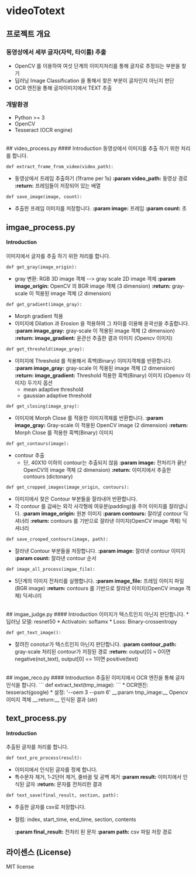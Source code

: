 # videoTotext
## 프로젝트 개요

### 동영상에서 세부 글자(자막, 타이틀) 추출
* OpenCV 를 이용하여 여섯 단계의 이미지처리를 통해 글자로 추정되는 부분을 찾기
* 딥러닝 Image Classification 을 통해서 찾은 부분이 글자인지 아닌지 판단
* OCR 엔진을 통해 글자이미지에서 TEXT 추출

### 개발환경
* Python >= 3
* OpenCV
* Tesseract (OCR engine)

<br>
## video_process.py
#### Introduction
동영상에서 이미지를 추출 하기 위한 처리를 합니다. 

```
def extract_frame_from_video(video_path):
```
* 동영상에서 프레임 추출하기 (1frame per 1s)
	__:param video_path:__ 동영상 경로 
	__:return:__ 프레임들이 저장되어 있는 배열

```
def save_image(image, count):
```
* 추출한 프레임 이미지를 저장합니다. 
    __:param image:__ 프레임 
	__:param count:__ 초   

## imgae_process.py
#### Introduction
이미지에서 글자를 추출 하기 위한 처리를 합니다. 

``` 
def get_gray(image_origin):
```
* gray 변환: RGB 3D image 객체 --> gray scale 2D image 객체 
	__:param image_origin:__ OpenCV 의 BGR image 객체 (3 dimension)
	__:return:__ gray-scale 이 적용된 image 객체 (2 dimension)

``` 
def get_gradient(image_gray):
```
* Morph gradient 적용 
* 이미지에 Dilation 과 Erosion 을 적용하여 그 차이를 이용해 윤곽선을 추출합니다.
	__:param image_gray:__ gray-scale 이 적용된 image 객체 (2 dimension)
	__:return: image_gradient:__ 윤관선 추출한 결과 이미지 (Opencv 이미지)

```
def get_threshold(image_gray):
```
* 이미지에 Threshold 를 적용해서 흑백(Binary) 이미지객체를 반환합니다.
	__:param image_gray:__ gray-scale 이 적용된 image 객체 (2 dimension)
	__:return: image_gradient:__ Threshold 적용한 흑백(Binary) 이미지 (Opencv 이미지)
    두가지 옵션 
    * mean adaptive threshold
    * gaussian adaptive threshold


```
def get_closing(image_gray):
```
* 이미지에 Morph Close 를 적용한 이미지객체를 반환합니다.
	__:param image_gray:__ Gray-scale 이 적용된 OpenCV image (2 dimension)
	__:return:__ Morph Close 를 적용한 흑백(Binary) 이미지


``` 
def get_contours(image):
```
* contour 추출 
    * 단, 40X10 이하의 contour는 추출되지 않음 
	__:param image:__ 전처리가 끝난 OpenCV의 image 객체 (2 dimension)
    __:return:__ 이미지에서 추출한 contours (dictonary) 
 

```
def get_cropped_images(image_origin, contours):
```
* 이미지에서 찾은 Contour 부분들을 잘라내어 반환합니다.
* 각 contour 를 감싸는 외각 사각형에 여유분(padding)을 주어 이미지를 잘라냅니다.
    __:param image_origin:__ 원본 이미지
    __:param contours:__ 잘라낼 contour 딕셔너리
    __:return:__ contours 를 기반으로 잘라낸 이미지(OpenCV image 객체) 딕셔너리


```
def save_crooped_contours(image, path):
```
* 잘라낸 Contour 부분들을 저장합니다.
	__:param image:__ 잘라낸 contour 이미지 
	__:param count:__ 잘라낸 contour 순서 


```
def image_all_process(imgae_file):
```
* 5단계의 이미지 전처리를 실행합니다.
    __:param image_file:__ 프레임 이미지 파일(BGR image)
    __:return:__ contours 를 기반으로 잘라낸 이미지(OpenCV image 객체) 딕셔너리

<br>
## imgae_judge.py
#### Introduction
이미지가 텍스트인지 아닌지 판단합니다. 
* 딥러닝 모델: resnet50 
* Activatoin: softamx 
* Loss: Binary-crossentropy 

```
def get_text_image():
```
* 잘려진 conotur가 텍스트인지 아닌지 판단합니다.
	__:param contour_path:__ gray-scale 처리된 contour가 저장된 경로 
    __:return:__ output[0] = 0이면 negative(not_text),
               output[0] == 1이면 positive(text)

<br>
## imgae_reco.py
#### Introduction
추출된 이미지에서 OCR 엔진을 통해 글자 인식을 합니다. 
```
def extract_text(tmp_image):
```
* OCR엔진: tesseract(google)
* 설정: '--oem 3 --psm 6'
	__:param tmp_image:__ Opencv 이미지 객체
	__:return:__ 인식된 결과 (str) 




## text_process.py
#### Introduction
추출된 글자를 처리를 합니다. 

```
def text_pre_process(result):
```
* 이미지에서 인식된 글자를 정제 합니다. 
* 특수문자 제거, 1-2단어 제거, 줄바꿈 및 공백 제거
	__:param result:__ 이미지에서 인식된 글자
	__:return:__ 문자를 전처리한 결과
 
```
def text_save(final_result, section, path):
```
* 추출한 글자를 csv로 저장합니다. 
* 컬럼: index, start_time, end_time, section, contents

	__:param final_result:__ 전처리 된 문자 
	__:param path:__ csv 파일 저장 경로 


## 라이센스 (License)
MIT license 